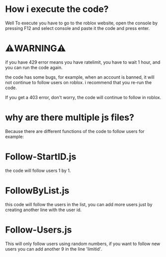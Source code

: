 # How i execute the code?
Well To execute you have to go to the roblox website, open the console by pressing F12 and select console and paste it the code and press enter.

# ⚠️WARNING⚠️
if you have 429 error means you have ratelimit, you have to wait 1 hour, and you can run the code again.

the code has some bugs, for example, when an account is banned, it will not continue to follow users on roblox. i recommend that you re-run the code.

If you get a 403 error, don't worry, the code will continue to follow in roblox.

# why are there multiple js files?
Because there are different functions of the code to follow users for example:

# Follow-StartID.js
the code will follow users 1 by 1.

# FollowByList.js
this code will follow the users in the list, you can add more users just by creating another line with the user id.

# Follow-Users.js
This will only follow users using random numbers, if you want to follow new users you can add another 9 in the line 'limitid'.

